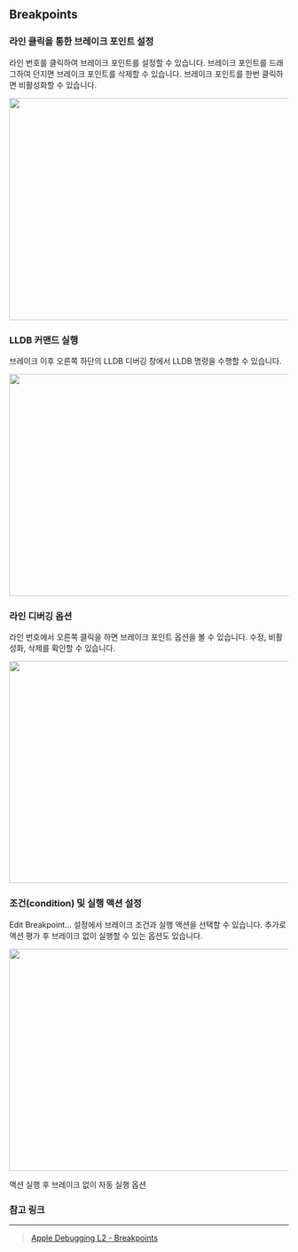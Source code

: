 ## Breakpoints

### 라인 클릭을 통한 브레이크 포인트 설정

라인 번호를 클릭하여 브레이크 포인트를 설정할 수 있습니다. 브레이크 포인트를 드래그하여 던지면 브레이크 포인트를 삭제할 수 있습니다. 브레이크 포인트를 한번 클릭하면 비활성화할 수 있습니다.

<img src="https://user-images.githubusercontent.com/67548251/117307874-eb9d3d00-aebb-11eb-88a4-0798fa3006e9.png" width="800" height="400">

### LLDB 커맨드 실행

브레이크 이후 오른쪽 하단의 LLDB 디버깅 창에서 LLDB 명령을 수행할 수 있습니다.

<img src="https://user-images.githubusercontent.com/67548251/117307874-eb9d3d00-aebb-11eb-88a4-0798fa3006e9.png" width="800" height="400">

### 라인 디버깅 옵션

라인 번호에서 오른쪽 클릭을 하면 브레이크 포인트 옵션을 볼 수 있습니다. 수정, 비활성화, 삭제를 확인할 수 있습니다.

<img src="https://user-images.githubusercontent.com/67548251/117308331-65cdc180-aebc-11eb-87da-2bc3b6865ecf.png" width="800" height="400">

### 조건(condition) 및 실행 액션 설정

Edit Breakpoint... 설정에서 브레이크 조건과 실행 액션을 선택할 수 있습니다. 추가로 액션 평가 후 브레이크 없이 실행할 수 있는 옵션도 있습니다.

<img src="https://user-images.githubusercontent.com/67548251/117308497-8dbd2500-aebc-11eb-91f7-f9ecbb944ae3.png" width="800" height="400">

액션 실행 후 브레이크 없이 자동 실행 옵션

### 참고 링크

---

> [Apple Debugging L2 - Breakpoints](https://www.youtube.com/watch?v=VdBlMpjqqAc&list=PLgTh9sDnKCUM9cgjfwIkJCSMkUGYmjB6-&index=3)
